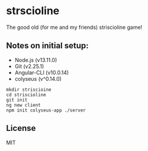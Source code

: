 # strscioline

The good old (for me and my friends) striscioline game!

## Notes on initial setup:

- Node.js (v13.11.0)
- Git (v2.25.1)
- Angular-CLI (v10.0.14)
- colyseus (v^0.14.0)

```
mkdir striscioine
cd striscioline
git init
ng new client
npm init colyseus-app ./server
```

## License

MIT

